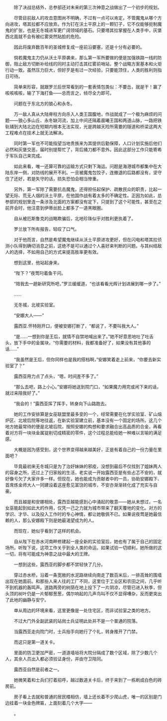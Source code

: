 　　除了决战总结外，总参部还对未来的第三次神意之战做出了一个初步的规划。

　　尽管目前敌人的攻击意图尚不明确，不过有一点可以肯定，不管魔鬼从哪个方向进攻，塔其拉都不应放弃。作为钉在沃土平原上的一颗钉子，它不仅能够扼制魔鬼的扩张，也是无冬城进军更广阔领域的基石。只要塔其拉掌握在人类手中，灰堡西北面就不会有被红雾突然贴脸的危险。

　　因此将废弃数百年的圣城修复成一座前沿要塞，还是十分有必要的。

　　倘若魔鬼主力仍从沃土平原袭来，那么第一军所要做的便是加强铁路一线的防御，阻止敌方切断补给线的同时主动打击其红雾前哨站，整个战略方案基本和火炬行动一致。虽然压力巨大，但好歹是有过一次经验，只要能顶住，人类的胜利则指日可待。

　　简单来形容，就跟罗兰后世常看到的一套表情包类似：不要怂，就是干！赢了咳咳咳咳，输了下海打鱼——总而言之，倾尽全力即可。

　　问题在于东北方的狼心和永冬。

　　万一敌人真从大陆脊柱方向杀入人类王国腹地，作战就成了一个极为麻烦的问题——狼心多山丘、永冬缺河流，加上中间还隔着晨曦王国和两道山脉，一路把铁轨铺到大陆北边在短期内根本无法实现，光是跨越天险所需要的隧道和桥梁这两大工程难点在技术上就无法解决。

　　同时第一军也不可能指望当地贵族来为其提供后勤保障，人口计划实施后他们必然和灰堡交恶，届时别提帮忙了，背后捅刀都不意外。因此这部分工作只能寄希于军队自己来完成。

　　如此来看，唯一还算可靠的运输方式只剩下海运。问题是海港城市都集中在大陆东岸一侧，对防线的展开不利。一旦被魔鬼包饺子，连撤退的后路都没有，坚守住了还好，若是失守的话，损失恐怕会相当惨重。

　　另外，第一军除了需要抗击魔鬼，还得担任起保护、疏散民众的职责，比起一望无际、荒无人烟的沃土平原，在他国作战有着太多的不确定性。正因为如此，总参部的规划里连一条涉及北面的方案都没有定下，只提到了这个可能性，甚至在之前开会时，他注意到伊蒂丝脸上都多了一道黑眼圈。

　　自从被厄斯鲁克的战略欺骗后，北地珍珠似乎对胜利更执着了。

　　罗兰放下所有报告，轻叹了口气。

　　对于他而言，自然是希望魔鬼继续从沃土平原进攻更好，但在闪电和塔其拉侦测小队得到确切消息之前，这绝不是可以通过个人喜好来判断的问题。与其纠结敌人的选择，不如用自己的方式来提高胜率更有效。

　　想到这里，他站起身来。

　　“陛下？”夜莺叼着鱼干问。

　　“陪我去一趟新研究所吧，”罗兰缓缓道，“也该看看光辉计划进展到哪一步了。”

　　……

　　无冬城，北坡实验室。

　　“安娜大人——”

　　露西亚.怀特刚开口，便被安娜打断了，“都说了，不要叫我大人。”

　　“是……一想到你是王后，就情不自禁地喊出来了。”她不好意思地吐了吐舌头，放下手中的金属块，“你需要的材料，我都准备好了，如果没有其他事的话……”

　　“我虽然是王后，但你同样也是我的搭档啊，”安娜笑着走上前来，“你要去新实验室了？”

　　露西亚用力点了点头，“嗯，时间差不多了。”

　　“那么去吧，路上小心。”安娜将她送到院门口，“如果魔力用完或闲下来的话，就过来陪我好了。”

　　“我会的！”露西亚挥了挥手，转身向下山路跑去。

　　她的工作安排算是女巫联盟里最多变的一个，经常需要在化学实验室、矿山熔炉区、北坡后院等地往返，在新实验室建立前，基本没有一个固定的场所。这几个地方她最常待的便是北坡后院，按照安娜的构想和要求融合出高品质的合金，再看着对方将一块块金属锭削切成精密的零件，这个过程总能给她一种难以言喻的满足感。

　　大概是因为感受到，这个世界变得越来越美好，正是有着自己的一份力量在里面吧？

　　毕竟最初来无冬城只是为了治好妹妹的邪疫，没想到最后不仅找到了姐妹两人的容身之所，还过上了归家般的生活，老实说一开始露西亚是有些忐忑不安的，就好像亏欠了大家许多一样。但现在，她也能成为贡献者中的一员，协助安娜殿下、首席炼金师大人一同建设着这座愈见富饶的城市，不安亦渐渐转化成了充实与自豪。

　　而且越是和安娜相处，露西亚越能感到心中涌起的敬意——她从未想过，一名女巫能起到如此大的作用，仅凭一己之力就为城市带来了翻天覆地的变化。对方的学识、才华、以及投入工作时的专心神情，都让她敬佩不已。如果说夜莺是她最信赖的人，那么安娜殿下则是她最渴望成为的人。

　　而现在，她似乎看到了这样的机会。

　　自从陛下在赤水河南畔修建起一座全新的实验室后，她也有了属于自己的固定场所。听陛下说，这项工作关乎到全人类的命运，如果试验一切顺利，她所做的这一切，将有可能成为神意之战中最大的王牌。

　　一想到这些，露西亚的脚步都不禁轻快了几分。

　　穿过赤水桥，沿着一条宽敞的水泥路继续向南走了数百米后，一排高耸的围墙出现在她面前。和那些人来人往的工厂不同，这里位于工业区和农田之间，几乎听不到机器的轰鸣声。道路两旁的树荫在地上投下了一片阴凉，尽管已进入秋季，但头顶的树叶仍是一片郁郁葱葱，偶尔响起的几声鸟叫不仅不显得嘈杂，反而更突出了此地的幽静与安宁。

　　单从周边的环境来看，这里更像是一处住宅区，而非试验室之类的地方。

　　不过大门外全副武装的站岗士兵证明此处并不是一个普通的院落。

　　当露西亚走向院门时，士兵抬手向她行了个礼，转身推开了门禁。

　　而这只是第一道关卡。

　　里面的防卫更加严密，一道道墙垣将大院分隔成了数个区域，除了少数几个人，其余人员出入都必须验证身份，并由守卫陪同。

　　露西亚自然是前者之一。

　　她微笑着和士兵们打着招呼，越过数道关卡后，终于来到了一栋刷成白色的砖房前。

　　房子看上去就和普通的居民楼相仿，墙上还长着不少爬山虎，唯一的区别是门边挂着一块金色牌匾，上面刻着几个大字——

　　。
